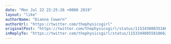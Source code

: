 ```yaml
---
date: "Mon Jul 22 22:25:26 +0000 2019"
layout: "like"
authorName: "Dianna Cowern"
authorUrl: "https://twitter.com/thephysicsgirl"
originalPost: "https://twitter.com/thephysicsgirl/status/1153430883518615552"
inReplyTo: "https://twitter.com/thephysicsgirl/status/1153349085581066243"
---
```

